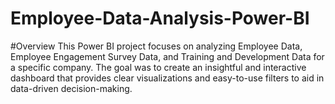 # Employee-Data-Analysis-Power-BI
#Overview
This Power BI project focuses on analyzing Employee Data, Employee Engagement Survey Data, and Training and Development Data for a specific company. The goal was to create an insightful and interactive dashboard that provides clear visualizations and easy-to-use filters to aid in data-driven decision-making.
